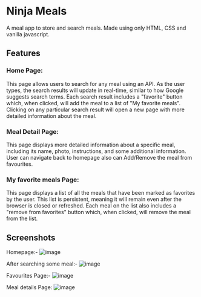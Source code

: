 
# Ninja Meals

A meal app to store and search meals. Made using  only  HTML, CSS and vanilla javascript.

## Features
### Home Page:
This page allows users to search for any meal using an API. As the user types, the search results will update in real-time, similar to how Google suggests search terms. Each search result includes a "favorite" button which, when clicked, will add the meal to a list of "My favorite meals". Clicking on any particular search result will open a new page with more detailed information about the meal.

### Meal Detail Page:
This page displays more detailed information about a specific meal, including its name, photo, instructions, and some additional information.
User can navigate back to homepage also can Add/Remove the meal from favourites.

### My favorite meals Page:
This page displays a list of all the meals that have been marked as favorites by the user. This list is persistent, meaning it will remain even after the browser is closed or refreshed. Each meal on the list also includes a "remove from favorites" button which, when clicked, will remove the meal from the list.

## Screenshots
Homepage:-
![image](https://user-images.githubusercontent.com/34915741/211096662-f89ab942-530c-4416-9328-99d37df2c654.png)

After searching some meal:-
![image](https://user-images.githubusercontent.com/34915741/211096756-1e047326-72f6-4fab-aa33-715bb7250fac.png)

Favourites Page:-
![image](https://user-images.githubusercontent.com/34915741/211096826-de913da0-3d63-496d-85fb-7869c71e3cfb.png)

Meal details Page:
![image](https://user-images.githubusercontent.com/34915741/211096903-c91dbc9b-b1eb-437d-a244-026db91d198a.png)
